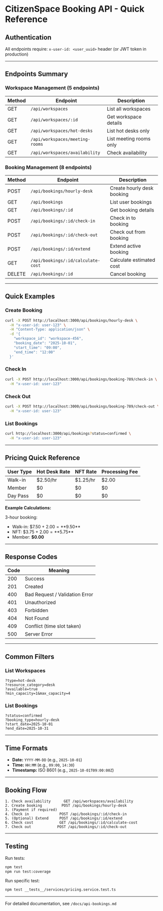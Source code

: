 # CitizenSpace Booking API - Quick Reference

## Authentication
All endpoints require: `x-user-id: <user_uuid>` header (or JWT token in production)

---

## Endpoints Summary

### Workspace Management (5 endpoints)

| Method | Endpoint | Description |
|--------|----------|-------------|
| GET | `/api/workspaces` | List all workspaces |
| GET | `/api/workspaces/:id` | Get workspace details |
| GET | `/api/workspaces/hot-desks` | List hot desks only |
| GET | `/api/workspaces/meeting-rooms` | List meeting rooms only |
| GET | `/api/workspaces/availability` | Check availability |

### Booking Management (8 endpoints)

| Method | Endpoint | Description |
|--------|----------|-------------|
| POST | `/api/bookings/hourly-desk` | Create hourly desk booking |
| GET | `/api/bookings` | List user bookings |
| GET | `/api/bookings/:id` | Get booking details |
| POST | `/api/bookings/:id/check-in` | Check in to booking |
| POST | `/api/bookings/:id/check-out` | Check out from booking |
| POST | `/api/bookings/:id/extend` | Extend active booking |
| GET | `/api/bookings/:id/calculate-cost` | Calculate estimated cost |
| DELETE | `/api/bookings/:id` | Cancel booking |

---

## Quick Examples

### Create Booking
```bash
curl -X POST http://localhost:3000/api/bookings/hourly-desk \
  -H "x-user-id: user-123" \
  -H "Content-Type: application/json" \
  -d '{
    "workspace_id": "workspace-456",
    "booking_date": "2025-10-01",
    "start_time": "09:00",
    "end_time": "12:00"
  }'
```

### Check In
```bash
curl -X POST http://localhost:3000/api/bookings/booking-789/check-in \
  -H "x-user-id: user-123"
```

### Check Out
```bash
curl -X POST http://localhost:3000/api/bookings/booking-789/check-out \
  -H "x-user-id: user-123"
```

### List Bookings
```bash
curl http://localhost:3000/api/bookings?status=confirmed \
  -H "x-user-id: user-123"
```

---

## Pricing Quick Reference

| User Type | Hot Desk Rate | NFT Rate | Processing Fee |
|-----------|---------------|----------|----------------|
| Walk-in | $2.50/hr | $1.25/hr | $2.00 |
| Member | $0 | $0 | $0 |
| Day Pass | $0 | $0 | $0 |

**Example Calculations:**

3-hour booking:
- Walk-in: $7.50 + $2.00 = **$9.50**
- NFT: $3.75 + $2.00 = **$5.75**
- Member: **$0.00**

---

## Response Codes

| Code | Meaning |
|------|---------|
| 200 | Success |
| 201 | Created |
| 400 | Bad Request / Validation Error |
| 401 | Unauthorized |
| 403 | Forbidden |
| 404 | Not Found |
| 409 | Conflict (time slot taken) |
| 500 | Server Error |

---

## Common Filters

### List Workspaces
```
?type=hot-desk
?resource_category=desk
?available=true
?min_capacity=1&max_capacity=4
```

### List Bookings
```
?status=confirmed
?booking_type=hourly-desk
?start_date=2025-10-01
?end_date=2025-10-31
```

---

## Time Formats

- **Date:** `YYYY-MM-DD` (e.g., `2025-10-01`)
- **Time:** `HH:MM` (e.g., `09:00`, `14:30`)
- **Timestamp:** ISO 8601 (e.g., `2025-10-01T09:00:00Z`)

---

## Booking Flow

```
1. Check availability      GET /api/workspaces/availability
2. Create booking         POST /api/bookings/hourly-desk
3. (Payment if required)
4. Check in              POST /api/bookings/:id/check-in
5. (Optional) Extend     POST /api/bookings/:id/extend
6. Check cost            GET /api/bookings/:id/calculate-cost
7. Check out            POST /api/bookings/:id/check-out
```

---

## Testing

Run tests:
```bash
npm test
npm run test:coverage
```

Run specific test:
```bash
npm test __tests__/services/pricing.service.test.ts
```

---

For detailed documentation, see `/docs/api-bookings.md`